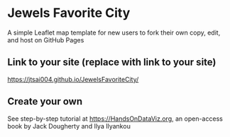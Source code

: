 # Jewels Favorite City
A simple Leaflet map template for new users to fork their own copy, edit, and host on GitHub Pages

## Link to your site (replace with link to your site)
https://jtsai004.github.io/JewelsFavoriteCity/ 

## Create your own
See step-by-step tutorial at https://HandsOnDataViz.org, an open-access book by Jack Dougherty and Ilya Ilyankou
